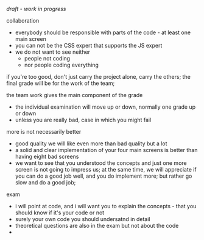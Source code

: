 
*draft - work in progress*

collaboration
- everybody should be responsible with parts of the code - at least one main screen
- you can not be the CSS expert that supports the JS expert
- we do not want to see neither
	- people not coding 
	- nor people coding everything

if you're too good, don't just carry the project alone, carry the others; the final grade will be for the work of the team; 

the team work gives the main component of the grade
- the individual examination will move up or down, normally one grade up or down
- unless you are really bad, case in which you might fail

more is not necessarily better
- good quality we will like even more than bad quality but a lot 
- a solid and clear implementation of your four main screens is better than having eight bad screens
- we want to see that you understood the concepts and just one more screen is not going to impress us; at the same time, we will appreciate if you can do a good job well, and you do implement more; but rather go slow and do a good job; 

exam 
- i will point at code, and i will want you to explain the concepts - that you should know if it's your code or not
- surely your own code you should undersatnd in detail
- theoretical questions are also in the exam but not about the code
- 